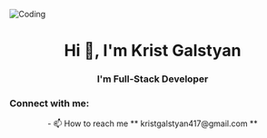 
![Coding](https://github.com/KristGalstyan/KristGalstyan/assets/117152881/60ee3d1c-72ef-4d81-bca6-43ec07879856)

<h1 align="center">Hi 👋, I'm Krist Galstyan</h1>
<h3 align="center">I'm Full-Stack Developer</h3>

<h3 align="left">Connect with me:</h3>
<p align="center">
- 📫 How to reach me 
  **
  kristgalstyan417@gmail.com
  **
</p>

